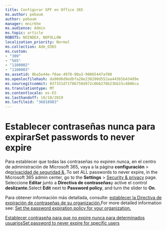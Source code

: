 ```yaml
---
title: Configurar SPF en Office 365
ms.author: pebaum
author: pebaum
manager: mnirkhe
ms.audience: Admin
ms.topic: article
ROBOTS: NOINDEX, NOFOLLOW
localization_priority: Normal
ms.collection: Adm_O365
ms.custom:
- "309"
- "565"
- "1100002"
- "1100003"
ms.assetid: 0ba5e44e-f0ae-4978-98a3-90065447af08
ms.openlocfilehash: da90d6d9edbfa28e230200d552aa44565b434d9e
ms.sourcegitcommit: 037331d71f06750d972c0b6278b23bb15c4806ca
ms.translationtype: MT
ms.contentlocale: es-ES
ms.lasthandoff: 10/18/2019
ms.locfileid: "36818983"
---
```

# <a name="set-passwords-to-never-expire"></a><span data-ttu-id="a4b34-102">Establecer contraseñas nunca para expirar</span><span class="sxs-lookup"><span data-stu-id="a4b34-102">Set passwords to never expire</span></span>

<span data-ttu-id="a4b34-103">Para establecer que todas las contraseñas no expiren nunca, en el centro de administración de Microsoft 365, vaya a la página **configuración** > de[privacidad de seguridad &amp; ](https://portal.office.com/adminportal/home#/settings/security) .</span><span class="sxs-lookup"><span data-stu-id="a4b34-103">To set ALL passwords to never expire, in the Microsoft 365 admin center, go to the **Settings** > [Security &amp; privacy](https://portal.office.com/adminportal/home#/settings/security) page.</span></span> <span data-ttu-id="a4b34-104">Seleccione **Editar** junto a **Directiva de contraseñas**y active el control **deslizante.**</span><span class="sxs-lookup"><span data-stu-id="a4b34-104">Select **Edit** next to **Password policy**, and turn the slider to **On**.</span></span>
  
<span data-ttu-id="a4b34-105">Para obtener información más detallada, consulte: [establecer la Directiva de expiración de contraseñas de su organización.](https://docs.microsoft.com/office365/admin/manage/set-password-expiration-policy)</span><span class="sxs-lookup"><span data-stu-id="a4b34-105">For more detailed information see: [Set the password expiration policy for your organization.](https://docs.microsoft.com/office365/admin/manage/set-password-expiration-policy)</span></span>
  
[<span data-ttu-id="a4b34-106">Establecer contraseña para que no expire nunca para determinados usuarios</span><span class="sxs-lookup"><span data-stu-id="a4b34-106">Set password to never expire for specific users</span></span>](https://docs.microsoft.com/office365/admin/add-users/set-password-to-never-expire)
  